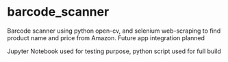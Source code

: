 # barcode_scanner
Barcode scanner using python open-cv, and selenium web-scraping to find product name and price from Amazon.  Future app integration planned

Jupyter Notebook used for testing purpose, python script used for full build
